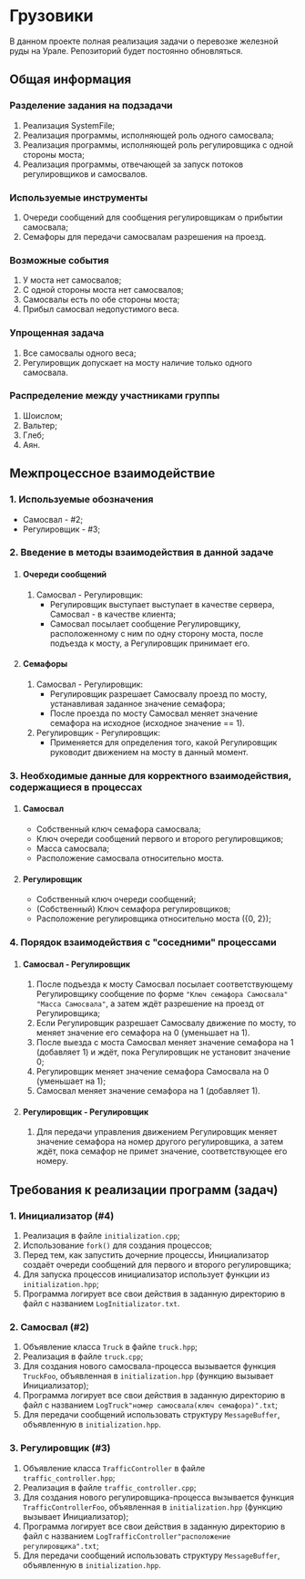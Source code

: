 # Грузовики

В данном проекте полная реализация задачи о перевозке железной руды на Урале.
Репозиторий будет постоянно обновляться.

## Общая информация

### Разделение задания на подзадачи

1. Реализация SystemFile;
2. Реализация программы, исполняющей роль одного самосвала;
3. Реализация программы, исполняющей роль регулировщика с одной стороны моста;
4. Реализация программы, отвечающей за запуск потоков регулировщиков и самосвалов.

### Используемые инструменты

1. Очереди сообщений для сообщения регулировщикам о прибытии самосвала;
2. Семафоры для передачи самосвалам разрешения на проезд.

### Возможные события

1. У моста нет самосвалов;
2. С одной стороны моста нет самосвалов;
3. Самосвалы есть по обе стороны моста;
4. Прибыл самосвал недопустимого веса.

### Упрощенная задача

1. Все самосвалы одного веса;
2. Регулировщик допускает на мосту наличие только одного самосвала.

### Распределение между участниками группы

1. Шоислом;
2. Вальтер;
3. Глеб;
4. Аян.

## Межпроцессное взаимодействие

### 1. Используемые обозначения
* Самосвал - #2;
* Регулировщик - #3;

### 2. Введение в методы взаимодействия в данной задаче
1. #### Очереди сообщений
   1. Самосвал - Регулировщик:
      * Регулировщик выступает выступает в качестве сервера, Самосвал - в качестве клиента;
      * Самосвал посылает сообщение Регулировщику, расположенному с ним по одну сторону моста, после подъезда к мосту, а Регулировщик принимает его.
2. #### Семафоры
   1. Самосвал - Регулировщик:
      * Регулировщик разрешает Самосвалу проезд по мосту, устанавливая заданное значение семафора;
      * После проезда по мосту Самосвал меняет значение семафора на исходное (исходное значение == 1).
   2. Регулировщик - Регулировщик:
      * Применяется для определения того, какой Регулировщик руководит движением на мосту в данный момент.

### 3. Необходимые данные для корректного взаимодействия, содержащиеся в процессах
1. #### Самосвал
   * Собственный ключ семафора самосвала;
   * Ключ очереди сообщений первого и второго регулировщиков;
   * Масса самосвала;
   * Расположение самосвала относительно моста.
2. #### Регулировщик
   * Собственный ключ очереди сообщений;
   * (Собственный) Ключ семафора регулировщиков;
   * Расположение регулировщика относительно моста ({0, 2});

### 4. Порядок взаимодействия с "соседними" процессами
1. #### Самосвал - Регулировщик
   1. После подъезда к мосту Самосвал посылает соответствующему Регулировщику сообщение по форме ```"Ключ семафора Самосвала" "Масса Самосвала"```, а затем ждёт разрешение на проезд от Регулировщика;
   2. Если Регулировщик разрешает Самосвалу движение по мосту, то меняет значение его семафора на 0 (уменьшает на 1).
   3. После выезда с моста Самосвал меняет значение семафора на 1 (добавляет 1) и ждёт, пока Регулировщик не установит значение 0;
   4. Регулировщик меняет значение семафора Самосвала на 0 (уменьшает на 1);
   5. Самосвал меняет значение семафора на 1 (добавляет 1).
2. #### Регулировщик - Регулировщик
   1. Для передачи управления движением Регулировщик меняет значение семафора на номер другого регулировщика, а затем ждёт, пока семафор не примет значение, соответствующее его номеру.

## Требования к реализации программ (задач)
### 1. Инициализатор (#4)
1. Реализация в файле ```initialization.cpp```;
2. Использование ```fork()``` для создания процессов;
3. Перед тем, как запустить дочерние процессы, Инициализатор создаёт очереди сообщений для первого и второго регулировщика;
4. Для запуска процессов инициализатор использует функции из ```initialization.hpp```;
5. Программа логирует все свои действия в заданную директорию в файл с названием ```LogInitializator.txt```.

### 2. Самосвал (#2)
1. Объявление класса ```Truck``` в файле ```truck.hpp```;
2. Реализация в файле ```truck.cpp```;
2. Для создания нового самосвала-процесса вызывается функция ```TruckFoo```, объявленная в ```initialization.hpp``` (функцию вызывает Инициализатор);
3. Программа логирует все свои действия в заданную директорию в файл с названием ```LogTruck"номер самосвала(ключ семафора)".txt```;
4. Для передачи сообщений использовать структуру ```MessageBuffer```, объявленную в ```initialization.hpp```.

### 3. Регулировщик (#3)
1. Объявление класса ```TrafficController``` в файле ```traffic_controller.hpp```;
2. Реализация в файле ```traffic_controller.cpp```;
2. Для создания нового регулировщика-процесса вызывается функция ```TrafficControllerFoo```, объявленная в ```initialization.hpp``` (функцию вызывает Инициализатор);
3. Программа логирует все свои действия в заданную директорию в файл с названием ```LogTrafficController"расположение регулировщика".txt```;
4. Для передачи сообщений использовать структуру ```MessageBuffer```, объявленную в ```initialization.hpp```.
